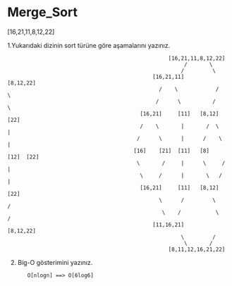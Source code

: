 # Merge_Sort

[16,21,11,8,12,22]

1.Yukarıdaki dizinin sort türüne göre aşamalarını yazınız.

                                                       [16,21,11,8,12,22]
                                                            /       \
                                                           /         \
                                                  [16,21,11]         [8,12,22]
                                                    /    \            /     \
                                                   /      \          /       \
                                              [16,21]     [11]   [8,12]      [22]
                                              /    \       |       /  \       |
                                             /      \      |      /    \      |
                                            [16]    [21]  [11]   [8]   [12]  [22]
                                             \       /     |      \     /     |
                                              \     /      |       \   /      |
                                              [16,21]     [11]   [8,12]      [22]
                                                    \      /         \        /
                                                     \    /           \      /
                                                  [11,16,21]         [8,12,22]
                                                           \         /
                                                            \       /  
                                                       [8,11,12,16,21,22]   
                                                       
2.   Big-O gösterimini yazınız.

            O[nlogn] ==> O[6log6]
